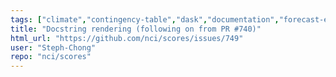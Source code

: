 ```yaml
---
tags: ["climate","contingency-table","dask","documentation","forecast-evaluation","forecast-verification","forecasting","model-validation","oceanography","pandas","python","verification","weather","xarray"]
title: "Docstring rendering (following on from PR #740)"
html_url: "https://github.com/nci/scores/issues/749"
user: "Steph-Chong"
repo: "nci/scores"
---
```


